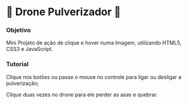 # :bug: Drone Pulverizador :herb:

### Objetivo
<p> Mini Projeto de ação de clique e hover numa Imagem, utilizando HTML5, CSS3 e JavaScript. </p>

### Tutorial
<p> Clique nos botões ou passe o mouse no controle para ligar ou desligar a pulverização;</p>

<p> Clique duas vezes no drone para ele perder as asas e quebrar.</p> 

